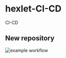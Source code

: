 # hexlet-CI-CD
CI-CD

## New repository
 

![example workflow](https://github.com/pavel-pj/hexlet-CI-CD/actions/workflows/show-directory.yml/badge.svg)

